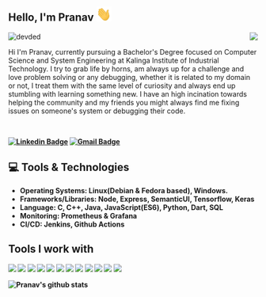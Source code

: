 <h2> Hello, I'm Pranav <img src="https://raw.githubusercontent.com/ABSphreak/ABSphreak/master/gifs/Hi.gif" width="30px"></h2><img  align='right' src="https://i.ibb.co/R2Wk5jf/Snapchat-1156621553-unscreen.gif">

<p align="left"> <img src="https://komarev.com/ghpvc/?username=PranavShekhar13&color=blueviolet&style=plastic" alt="devded" /></p>


Hi I'm Pranav</strong>, currently pursuing a Bachelor's Degree focused on Computer Science and System Engineering at Kalinga Institute of Industrial Technology. I try to grab life by horns, am always up for a challenge and love problem solving or any debugging, whether it is related to my domain or not, I treat them with the same level of curiosity and always end up stumbling with learning something new. I have an high incination towards helping the community and my friends you might always find me fixing issues on someone's system or debugging their code.<strong>

<br/>

[![Linkedin Badge](https://img.shields.io/badge/-pranav-blue?style=flat-square&logo=Linkedin&logoColor=white&link=https://www.linkedin.com/in/pranav-shekhar-238328192/)](https://www.linkedin.com/in/pranav-shekhar-238328192/) [![Gmail Badge](https://img.shields.io/badge/-pranavshekhar1309@gmail.com-c14438?style=flat-square&logo=Gmail&logoColor=white&link=https://mail.google.com/mail/u/0/?fs=1&to=pranavshekhar1309@gmail.com&su=SUBJECT&body=BODY&tf=cm)](https://mail.google.com/mail/u/0/?fs=1&to=pranavshekhar1309@gmail.com&su=SUBJECT&body=BODY&tf=cm)

## :computer: Tools & Technologies
* **Operating Systems**: Linux(Debian & Fedora based), Windows.
* **Frameworks/Libraries**: Node, Express, SemanticUI, Tensorflow, Keras
* **Language**: C, C++, Java, JavaScript(ES6), Python, Dart, SQL
* **Monitoring**: Prometheus & Grafana
* **CI/CD**: Jenkins, Github Actions

## Tools I work with
 <img src = 'https://image.flaticon.com/icons/svg/919/919853.svg' height='30'/> <img src = 'https://raw.githubusercontent.com/MarikIshtar007/MarikIshtar007/master/images/git.svg' width='30'/> <img src = 'https://seeklogo.com/images/K/kubernetes-logo-3A67038EAB-seeklogo.com.png' width='30'/> <img src = 'https://github.com/MarikIshtar007/MarikIshtar007/blob/master/images/js.svg' width='30'/> <img src = 'https://raw.githubusercontent.com/MarikIshtar007/MarikIshtar007/master/images/flutter-logo.svg' width='23'/>  <img src = 'https://github.com/MarikIshtar007/MarikIshtar007/blob/master/images/flask.png' width='30'/>  <img src = 'https://icon-library.com/images/node-js-icon/node-js-icon-8.jpg' width='27'/> <img src = 'https://github.com/MarikIshtar007/MarikIshtar007/blob/master/images/cpp.svg' width='30'/> <img src = 'https://image.flaticon.com/icons/svg/919/919856.svg' width='30'/> <img src = 'https://upload-icon.s3.us-east-2.amazonaws.com/uploads/icons/png/3556671901536211770-512.png' width='30'/> <img src = 'https://upload.wikimedia.org/wikipedia/commons/thumb/1/17/GraphQL_Logo.svg/1200px-GraphQL_Logo.svg.png' width='30'/> <img src = 'https://d2eip9sf3oo6c2.cloudfront.net/tags/images/000/001/216/thumb/apollo-seeklogo.com_%281%29.png' width='30'/>
 



![Pranav's github stats](https://github-readme-stats.vercel.app/api?username=PranavShekhar13&show_icons=true&hide=[%22issues%22])
